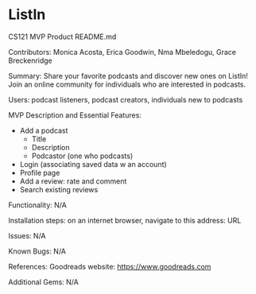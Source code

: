 # ListIn
CS121 MVP Product 
README.md

Contributors: Monica Acosta, Erica Goodwin, Nma Mbeledogu, Grace Breckenridge

Summary: Share your favorite podcasts and discover new ones on ListIn! Join an online community for individuals who are interested in podcasts. 

Users: podcast listeners, podcast creators, individuals new to podcasts

MVP Description and Essential Features: 
- Add a podcast
  - Title 
  - Description
  - Podcastor (one who podcasts)
- Login (associating saved data w an account)
- Profile page
- Add a review: rate and comment
- Search existing reviews

Functionality: N/A

Installation steps: on an internet browser, navigate to this address: URL

Issues: N/A

Known Bugs: N/A

References: Goodreads website: https://www.goodreads.com

Additional Gems: N/A
